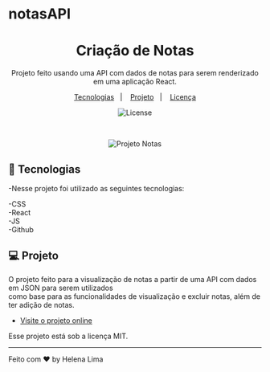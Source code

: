 # notasAPI
<h1 align="center">Criação de Notas</h1>

<p align="center">
Projeto feito usando uma API com dados de notas para serem renderizado em uma aplicação React.<br/>
</p>

<p align="center">
  <a href="#-tecnologias">Tecnologias</a>&nbsp;&nbsp;&nbsp;|&nbsp;&nbsp;&nbsp;
  <a href="#-projeto">Projeto</a>&nbsp;&nbsp;&nbsp;|&nbsp;&nbsp;&nbsp;
  <a href="#memo-licença">Licença</a>
</p>

<p align="center">
  <img alt="License" src="https://img.shields.io/static/v1?label=license&message=MIT&color=49AA26&labelColor=000000">
</p>

<br>

<p align="center"> 
    <img alt="Projeto Notas" src="./src/preview.png">

</p>

## 🚀 Tecnologias

-Nesse projeto foi utilizado as seguintes tecnologias:

-CSS <br>
-React <br>
-JS <br>
-Github <br>

## 💻 Projeto

O projeto feito para a visualização de notas a partir de uma API com dados em JSON para serem utilizados <br/>
como base para as funcionalidades de visualização e excluir notas, além de ter adição de notas.

- [Visite o projeto online]()

Esse projeto está sob a licença MIT.

---

Feito com ♥ by Helena Lima

